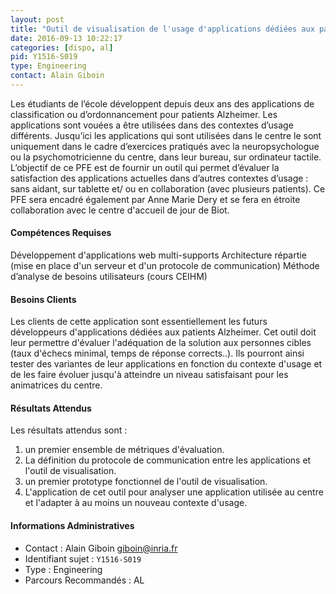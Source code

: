 ```yaml
---
layout: post
title: "Outil de visualisation de l'usage d'applications dédiées aux patients Alzheimer"
date: 2016-09-13 10:22:17
categories: [dispo, al]
pid: Y1516-S019
type: Engineering
contact: Alain Giboin
---
```

       
Les étudiants de l’école développent depuis deux ans des applications de classification ou d’ordonnancement pour patients Alzheimer.
Les applications sont vouées a être utilisées dans des contextes d’usage différents.
Jusqu’ici les applications qui sont utilisées dans le centre le sont uniquement dans le cadre d’exercices pratiqués avec la neuropsychologue ou la psychomotricienne du centre, dans leur bureau, sur ordinateur tactile.
L’objectif de ce PFE est de fournir un outil qui permet d’évaluer la satisfaction des applications actuelles dans d’autres contextes d’usage : sans aidant, sur tablette et/ ou en collaboration (avec plusieurs patients).
Ce PFE sera encadré également par Anne Marie Dery et se fera en étroite collaboration avec le centre d'accueil de jour de Biot.

#### Compétences Requises
Développement d'applications web multi-supports
Architecture répartie (mise en place d'un serveur et d'un protocole de communication)
Méthode d’analyse de besoins utilisateurs (cours CEIHM)


#### Besoins Clients
Les clients de cette application sont essentiellement les futurs développeurs d'applications dédiées aux patients Alzheimer.
Cet outil doit leur permettre d'évaluer l'adéquation de la solution aux personnes cibles (taux d'échecs minimal, temps de réponse corrects..).
Ils pourront ainsi tester des variantes de leur applications en fonction du contexte d'usage et de les faire évoluer jusqu'à atteindre un niveau satisfaisant pour les animatrices du centre.

#### Résultats Attendus
Les résultats attendus sont :
1. un premier ensemble de métriques d'évaluation.
2. La définition du protocole de communication entre les applications et l'outil de visualisation.
3. un premier prototype fonctionnel de l'outil de visualisation.
4. L'application de cet outil pour analyser une application utilisée au centre et l'adapter à au moins un nouveau contexte d'usage.
     

#### Informations Administratives
  * Contact : Alain Giboin <giboin@inria.fr>
  * Identifiant sujet : `Y1516-S019`
  * Type : Engineering
  * Parcours Recommandés : AL
     